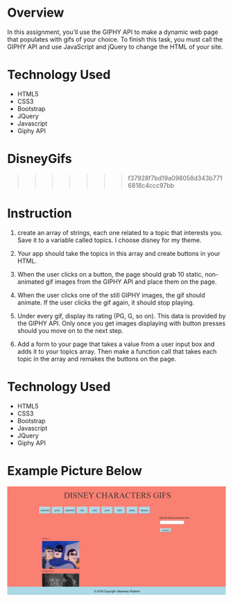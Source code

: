 # Overview
In this assignment, you'll use the GIPHY API to make a dynamic web page that populates with gifs of your choice. To finish this task, you must call the GIPHY API and use JavaScript and jQuery to change the HTML of your site.

# Technology Used
* HTML5
* CSS3
* Bootstrap
* JQuery
* Javascript
* Giphy API

# DisneyGifs
>>>>>>> f37928f7bd19a098058d343b7716818c4ccc97bb

# Instruction

1. create an array of strings, each one related to a topic that interests you. Save it to a variable called topics. I choose disney for my theme.

2. Your app should take the topics in this array and create buttons in your HTML.

3. When the user clicks on a button, the page should grab 10 static, non-animated gif images from the GIPHY API and place them on the page.

4. When the user clicks one of the still GIPHY images, the gif should animate. If the user clicks the gif again, it should stop playing. 

5. Under every gif, display its rating (PG, G, so on).
This data is provided by the GIPHY API.
Only once you get images displaying with button presses should you move on to the next step.

6. Add a form to your page that takes a value from a user input box and adds it to your topics array. Then make a function call that takes each topic in the array and remakes the buttons on the page.

# Technology Used

* HTML5
* CSS3
* Bootstrap
* Javascript
* JQuery
* Giphy API 

# Example Picture Below

![](https://github.com/maria341/DisneyGifs/blob/master/assets/images/screenshot.png)

